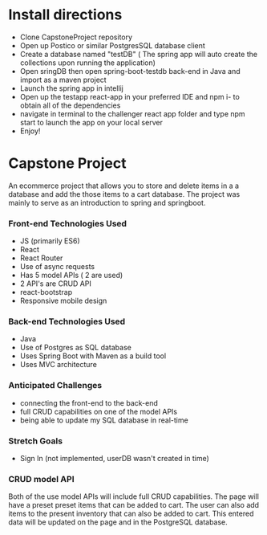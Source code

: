 

# Install directions
- Clone  CapstoneProject repository
- Open up Postico or similar PostgresSQL database client
- Create a database named "testDB" ( The spring app will auto create the collections upon running the application)
- Open sringDB then open  spring-boot-testdb back-end in Java and import as a maven project
- Launch the spring app in intellij
- Open up the testapp react-app in your preferred IDE and npm i- to obtain all of the dependencies
- navigate in terminal to the challenger react app folder and type npm start to launch the app on your local server
- Enjoy!

# Capstone Project 

An ecommerce project that allows you to store and delete items in a a database and add the those items to a cart database. 
The project was mainly to serve as an introduction to spring and springboot.


### Front-end Technologies Used
- JS (primarily ES6)
- React
- React Router
- Use of async requests
- Has 5 model APIs ( 2 are used)
- 2 API's are CRUD API
- react-bootstrap
- Responsive mobile design

### Back-end Technologies Used
- Java 
- Use of Postgres as SQL database
- Uses Spring Boot with Maven as a build tool
- Uses MVC architecture

### Anticipated Challenges
- connecting the front-end to the back-end 
- full CRUD capabilities on one of the model APIs
- being able to update my SQL database in real-time


### Stretch Goals
 - Sign In (not implemented, userDB wasn't created in time)



### CRUD model API
Both of the use model APIs will include full CRUD capabilities.
The page will have a preset preset items that can be added to cart. The user can also add items to the present inventory that can also be added to cart.
This entered data will be updated on the page and in the PostgreSQL database.